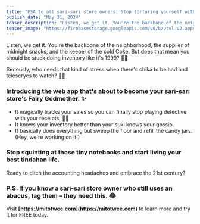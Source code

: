 ```yaml
---
title: "PSA to all sari-sari store owners: Stop torturing yourself with math!"
publish_date: "May 31, 2024"
teaser_description: "Listen, we get it. You're the backbone of the neighborhood, the supplier of midnight snacks, and the keeper of the cold Coke. But does that mean you should be stuck doing inventory like it's 1999? 👵🧮"
teaser_image: "https://firebasestorage.googleapis.com/v0/b/vtvl-v2.appspot.com/o/blogs%2Fhow-to-create-a-vesting-schedule%2F1.png?alt=media&token=2e3cbd0f-f5f3-4c26-afa1-a748af4887a2"
---
```


Listen, we get it. You're the backbone of the neighborhood, the supplier of midnight snacks, and the keeper of the cold Coke. But does that mean you should be stuck doing inventory like it's 1999? 👵🧮

Seriously, who needs that kind of stress when there's chika to be had and teleseryes to watch? 🤷‍♀️

### Introducing the web app that's about to become your sari-sari store's Fairy Godmother. ✨

- It magically tracks your sales so you can finally stop playing detective with your receipts. 🕵️‍♀️
- It knows your inventory better than your suki knows your gossip.
- It basically does everything but sweep the floor and refill the candy jars. (Hey, we're working on it!)

### Stop squinting at those tiny notebooks and start living your best tindahan life.

Ready to ditch the accounting headaches and embrace the 21st century?

### P.S. If you know a sari-sari store owner who still uses an abacus, tag them – they need this. 😂

Visit **[https://mitotwee.com](https://mitotwee.com)** to learn more and try it for FREE today.

